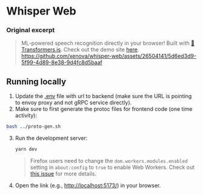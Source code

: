 # Whisper Web

### Original excerpt
> ML-powered speech recognition directly in your browser! Built with [🤗 Transformers.js](https://github.com/xenova/transformers.js).
> Check out the demo site [here](https://huggingface.co/spaces/Xenova/whisper-webgpu).
> https://github.com/xenova/whisper-web/assets/26504141/5d6ed3d9-5f99-4d89-8e38-9d4fc8d5baaf

## Running locally

1. Update the [.env](.env) file with url to backend (make sure the URL is pointing to envoy proxy and not gRPC service directly).
1. Make sure to first generate the protoc files for frontend code (one time activity):

```bash
bash ../proto-gen.sh
```
3. Run the development server:

    ```bash
    yarn dev
    ```
    > Firefox users need to change the `dom.workers.modules.enabled` setting in `about:config` to `true` to enable Web Workers.
    > Check out [this issue](https://github.com/xenova/whisper-web/issues/8) for more details.

4. Open the link (e.g., [http://localhost:5173/](http://localhost:5173/)) in your browser.
